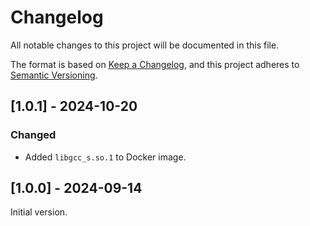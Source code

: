 # Changelog
All notable changes to this project will be documented in this file.

The format is based on [Keep a Changelog](https://keepachangelog.com/en/1.0.0/),
and this project adheres to [Semantic Versioning](https://semver.org/spec/v2.0.0.html).

## [1.0.1] - 2024-10-20

### Changed

* Added `libgcc_s.so.1` to Docker image.

## [1.0.0] - 2024-09-14

Initial version.
